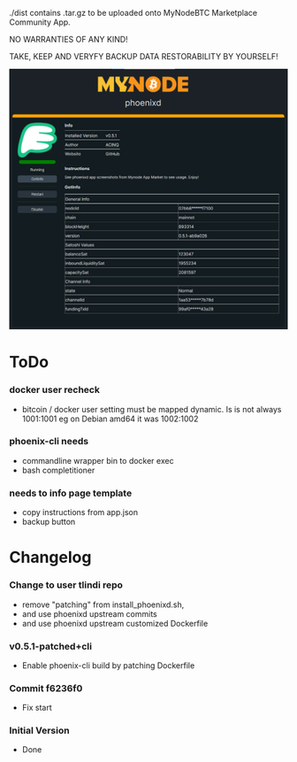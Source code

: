 ./dist contains .tar.gz to be uploaded onto MyNodeBTC Marketplace Community App.

NO WARRANTIES OF ANY KIND!

TAKE, KEEP AND VERYFY BACKUP DATA RESTORABILITY BY YOURSELF!

![myNodeBTC-phoenixd](https://raw.githubusercontent.com/tlindi/mynode-phoenixd/refs/heads/main/screenshots/1.png)
# ToDo

### docker user recheck
* bitcoin / docker user setting must be mapped dynamic. 
Is is not always 1001:1001 eg on Debian amd64 it was 1002:1002

### phoenix-cli needs 
* commandline wrapper bin to docker exec
* bash completitioner

### needs to info page template
* copy instructions from app.json
* backup button

# Changelog

### Change to user tlindi repo
* remove "patching" from install_phoenixd.sh,
* and use phoenixd upstream commits
* and use phoenixd upstream customized Dockerfile

### v0.5.1-patched+cli
* Enable phoenix-cli build by patching Dockerfile

### Commit f6236f0
* Fix start

### Initial Version
* Done
